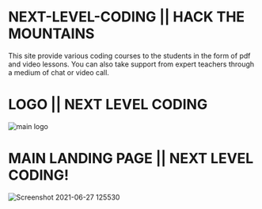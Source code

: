 # NEXT-LEVEL-CODING || HACK THE MOUNTAINS
This site provide various coding courses to the students in the form of pdf and video lessons. You can also take support from expert teachers through a medium of chat or video call. 
# LOGO || NEXT LEVEL CODING
![main logo](https://user-images.githubusercontent.com/83583852/123536297-1632a600-d747-11eb-90e9-b35709cc55ee.png)

 # MAIN LANDING PAGE || NEXT LEVEL CODING!

![Screenshot 2021-06-27 125530](https://user-images.githubusercontent.com/83583852/123536342-69a4f400-d747-11eb-984e-da864d5533bf.png)


